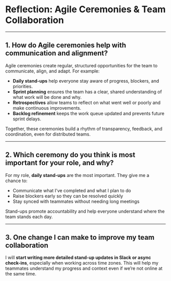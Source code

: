 # Reflection: Agile Ceremonies & Team Collaboration

---

## 1. How do Agile ceremonies help with communication and alignment?

Agile ceremonies create regular, structured opportunities for the team to communicate, align, and adapt. For example:

- **Daily stand-ups** help everyone stay aware of progress, blockers, and priorities.
- **Sprint planning** ensures the team has a clear, shared understanding of what work will be done and why.
- **Retrospectives** allow teams to reflect on what went well or poorly and make continuous improvements.
- **Backlog refinement** keeps the work queue updated and prevents future sprint delays.

Together, these ceremonies build a rhythm of transparency, feedback, and coordination, even for distributed teams.

---

## 2. Which ceremony do you think is most important for your role, and why?

For my role, **daily stand-ups** are the most important. They give me a chance to:

- Communicate what I’ve completed and what I plan to do
- Raise blockers early so they can be resolved quickly
- Stay synced with teammates without needing long meetings

Stand-ups promote accountability and help everyone understand where the team stands each day.

---

## 3. One change I can make to improve my team collaboration

I will **start writing more detailed stand-up updates in Slack or async check-ins**, especially when working across time zones. This will help my teammates understand my progress and context even if we’re not online at the same time.
